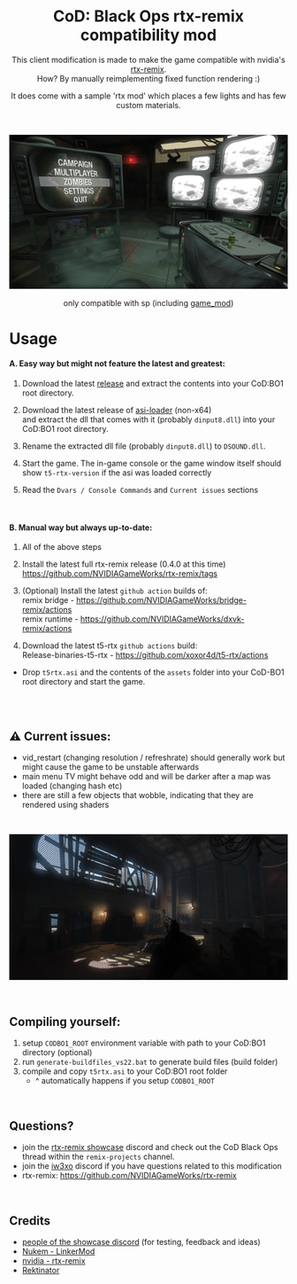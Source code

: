 <h1 align="center">CoD: Black Ops rtx-remix compatibility mod</h1>

<div align="center" markdown="1"> 

This client modification is made to make the game compatible with nvidia's [rtx-remix](https://github.com/NVIDIAGameWorks/rtx-remix).  
How? By manually reimplementing fixed function rendering :) 

It does come with a sample 'rtx mod' which places a few lights and has few custom materials.  

<br>

</div>

<div align="center" markdown="1">
	
![img](img/02.jpg)
	
only compatible with sp (including [game_mod](https://github.com/Nukem9/LinkerMod))

</div>

# Usage

#### A. Easy way but might not feature the latest and greatest:
  1) Download the latest [release](https://github.com/xoxor4d/t5-rtx/releases) and extract the contents into your CoD:BO1 root directory.  
  
  2) Download the latest release of [asi-loader](https://github.com/ThirteenAG/Ultimate-ASI-Loader/releases) (non-x64)  
  and extract the dll that comes with it (probably `dinput8.dll`) into your CoD:BO1 root directory. 
  
  3) Rename the extracted dll file (probably `dinput8.dll`) to `DSOUND.dll`.

  4) Start the game. The in-game console or the game window itself should show `t5-rtx-version` if the asi was loaded correctly

  5) Read the `Dvars / Console Commands` and `Current issues` sections

<br>

#### B. Manual way but always up-to-date:

1) All of the above steps

2) Install the latest full rtx-remix release (0.4.0 at this time)   
https://github.com/NVIDIAGameWorks/rtx-remix/tags

3) (Optional) Install the latest `github action` builds of:  
remix bridge - https://github.com/NVIDIAGameWorks/bridge-remix/actions  
remix runtime - https://github.com/NVIDIAGameWorks/dxvk-remix/actions  

4) Download the latest t5-rtx `github actions` build:  
  Release-binaries-t5-rtx - https://github.com/xoxor4d/t5-rtx/actions 
  - Drop `t5rtx.asi` and the contents of the `assets` folder into your CoD-BO1 root directory and start the game.  

<br>
<br>

## ⚠️ Current issues:
- vid_restart (changing resolution / refreshrate) should generally work but might cause the game to be unstable afterwards
- main menu TV might behave odd and will be darker after a map was loaded (changing hash etc)
- there are still a few objects that wobble, indicating that they are rendered using shaders

<br>

<div align="center" markdown="1">

![img](img/01.jpg)
</div>

<br>

## Compiling yourself:
1. setup `CODBO1_ROOT` environment variable with path to your CoD:BO1 directory (optional)
2. run `generate-buildfiles_vs22.bat` to generate build files (build folder)
3. compile and copy `t5rtx.asi` to your CoD:BO1 root folder  
   - ^ automatically happens if you setup `CODBO1_ROOT`

<br>

## Questions? 
- join the [rtx-remix showcase](https://discord.gg/j6sh7JD3v9) discord and check out the CoD Black Ops thread within the `remix-projects` channel.
- join the [iw3xo](https://discord.gg/t5jRGbj) discord if you have questions related to this modification
- rtx-remix: https://github.com/NVIDIAGameWorks/rtx-remix  


<br>

## Credits
- [people of the showcase discord](https://discord.gg/j6sh7JD3v9) (for testing, feedback and ideas)
- [Nukem - LinkerMod](https://github.com/Nukem9/LinkerMod)
- [nvidia - rtx-remix](https://github.com/NVIDIAGameWorks/rtx-remix)
- [Rektinator](https://github.com/RektInator)
